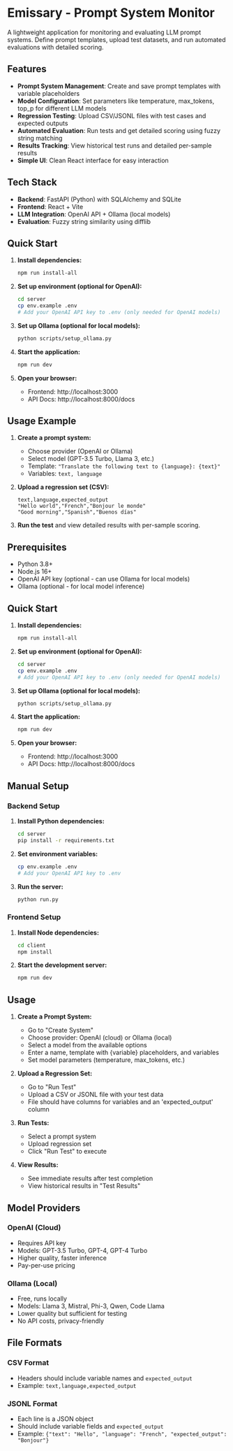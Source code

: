 # Emissary - Prompt System Monitor

A lightweight application for monitoring and evaluating LLM prompt systems. Define prompt templates, upload test datasets, and run automated evaluations with detailed scoring.

## Features

- **Prompt System Management**: Create and save prompt templates with variable placeholders
- **Model Configuration**: Set parameters like temperature, max_tokens, top_p for different LLM models
- **Regression Testing**: Upload CSV/JSONL files with test cases and expected outputs
- **Automated Evaluation**: Run tests and get detailed scoring using fuzzy string matching
- **Results Tracking**: View historical test runs and detailed per-sample results
- **Simple UI**: Clean React interface for easy interaction

## Tech Stack

- **Backend**: FastAPI (Python) with SQLAlchemy and SQLite
- **Frontend**: React + Vite
- **LLM Integration**: OpenAI API + Ollama (local models)
- **Evaluation**: Fuzzy string similarity using difflib

## Quick Start

1. **Install dependencies:**
   ```bash
   npm run install-all
   ```

2. **Set up environment (optional for OpenAI):**
   ```bash
   cd server
   cp env.example .env
   # Add your OpenAI API key to .env (only needed for OpenAI models)
   ```

3. **Set up Ollama (optional for local models):**
   ```bash
   python scripts/setup_ollama.py
   ```

4. **Start the application:**
   ```bash
   npm run dev
   ```

5. **Open your browser:**
   - Frontend: http://localhost:3000
   - API Docs: http://localhost:8000/docs

## Usage Example

1. **Create a prompt system:**
   - Choose provider (OpenAI or Ollama)
   - Select model (GPT-3.5 Turbo, Llama 3, etc.)
   - Template: `"Translate the following text to {language}: {text}"`
   - Variables: `text, language`

2. **Upload a regression set (CSV):**
   ```csv
   text,language,expected_output
   "Hello world","French","Bonjour le monde"
   "Good morning","Spanish","Buenos días"
   ```

3. **Run the test** and view detailed results with per-sample scoring.

## Prerequisites

- Python 3.8+
- Node.js 16+
- OpenAI API key (optional - can use Ollama for local models)
- Ollama (optional - for local model inference)

## Quick Start

1. **Install dependencies:**
   ```bash
   npm run install-all
   ```

2. **Set up environment (optional for OpenAI):**
   ```bash
   cd server
   cp env.example .env
   # Add your OpenAI API key to .env (only needed for OpenAI models)
   ```

3. **Set up Ollama (optional for local models):**
   ```bash
   python scripts/setup_ollama.py
   ```

4. **Start the application:**
   ```bash
   npm run dev
   ```

5. **Open your browser:**
   - Frontend: http://localhost:3000
   - API Docs: http://localhost:8000/docs

## Manual Setup

### Backend Setup

1. **Install Python dependencies:**
   ```bash
   cd server
   pip install -r requirements.txt
   ```

2. **Set environment variables:**
   ```bash
   cp env.example .env
   # Add your OpenAI API key to .env
   ```

3. **Run the server:**
   ```bash
   python run.py
   ```

### Frontend Setup

1. **Install Node dependencies:**
   ```bash
   cd client
   npm install
   ```

2. **Start the development server:**
   ```bash
   npm run dev
   ```

## Usage

1. **Create a Prompt System:**
   - Go to "Create System"
   - Choose provider: OpenAI (cloud) or Ollama (local)
   - Select a model from the available options
   - Enter a name, template with {variable} placeholders, and variables
   - Set model parameters (temperature, max_tokens, etc.)

2. **Upload a Regression Set:**
   - Go to "Run Test"
   - Upload a CSV or JSONL file with your test data
   - File should have columns for variables and an 'expected_output' column

3. **Run Tests:**
   - Select a prompt system
   - Upload regression set
   - Click "Run Test" to execute

4. **View Results:**
   - See immediate results after test completion
   - View historical results in "Test Results"

## Model Providers

### OpenAI (Cloud)
- Requires API key
- Models: GPT-3.5 Turbo, GPT-4, GPT-4 Turbo
- Higher quality, faster inference
- Pay-per-use pricing

### Ollama (Local)
- Free, runs locally
- Models: Llama 3, Mistral, Phi-3, Qwen, Code Llama
- Lower quality but sufficient for testing
- No API costs, privacy-friendly

## File Formats

### CSV Format
- Headers should include variable names and `expected_output`
- Example: `text,language,expected_output`

### JSONL Format
- Each line is a JSON object
- Should include variable fields and `expected_output`
- Example: `{"text": "Hello", "language": "French", "expected_output": "Bonjour"}`